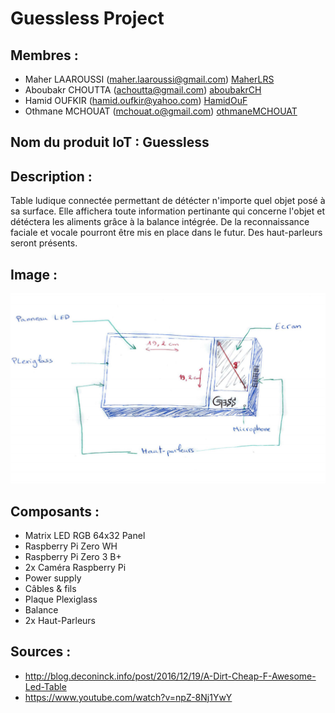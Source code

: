 # Guessless Project

## Membres :
* Maher LAAROUSSI (maher.laaroussi@gmail.com) [MaherLRS](https://github.com/maherlaaroussi "MaherLRS")
* Aboubakr CHOUTTA (achoutta@gmail.com)  [aboubakrCH](https://github.com/aboubakrCH "aboubakrCH")
* Hamid OUFKIR (hamid.oufkir@yahoo.com) [HamidOuF](https://github.com/HamidOuF "HamidOuF")
* Othmane MCHOUAT (mchouat.o@gmail.com)  [othmaneMCHOUAT](https://github.com/othmaneMCHOUAT "othmaneMCHOUAT")


## Nom du produit IoT : Guessless


## Description :

Table ludique connectée permettant de détécter n'importe quel objet posé à sa surface. Elle affichera toute information pertinante qui concerne l'objet et détéctera les aliments grâce à la balance intégrée.
De la reconnaissance faciale et vocale pourront être mis en place dans le futur.
Des haut-parleurs seront présents.

## Image :

![alt text](https://github.com/institut-galilee/guessless/blob/master/Docs/Design.png)



## Composants :
* Matrix LED RGB 64x32 Panel
* Raspberry Pi Zero WH
* Raspberry Pi Zero 3 B+
* 2x Caméra Raspberry Pi
* Power supply
* Câbles & fils
* Plaque Plexiglass
* Balance
* 2x Haut-Parleurs

## Sources :
* http://blog.deconinck.info/post/2016/12/19/A-Dirt-Cheap-F-Awesome-Led-Table
* https://www.youtube.com/watch?v=npZ-8Nj1YwY
